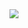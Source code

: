 <img src="https://raw.githubusercontent.com/saadpasta/saadpasta/master/Banner%20%20(1).png?token=AFR2MI7PXWJTBJNE6GSR7IK7G6PCG"/>
